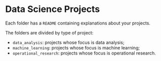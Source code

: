 # Data Science Projects

Each folder has a `README` containing explanations about your projects.

The folders are divided by type of project:

- `data_analysis`: projects whose focus is data analysis;
- `machine_learning`: projects whose focus is machine learning;
- `operational_research`: projects whose focus is operational research.
